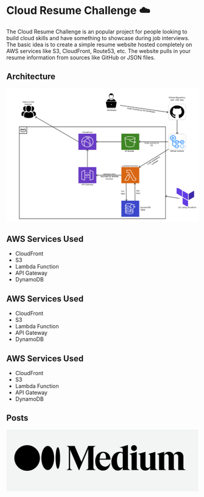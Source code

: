 
# Cloud Resume Challenge ☁️

The Cloud Resume Challenge is an popular project for people looking to build cloud skills and have something to showcase during job interviews.
The basic idea is to create a simple resume website hosted completely on AWS services like S3, CloudFront, Route53, etc. The website pulls in your resume information from sources like GitHub or JSON files.


## Architecture

![Architecture](https://github.com/AdityaPGit/-aws-cloud-resume-challenge/blob/main/Architecture.png)

## AWS Services Used

- CloudFront
- S3 
- Lambda Function
- API Gateway
- DynamoDB


## AWS Services Used

- CloudFront
- S3 
- Lambda Function
- API Gateway
- DynamoDB


## AWS Services Used

- CloudFront
- S3 
- Lambda Function
- API Gateway
- DynamoDB


## Posts

![Medium](https://github.com/AdityaPGit/-aws-cloud-resume-challenge/blob/main/medium.png)

